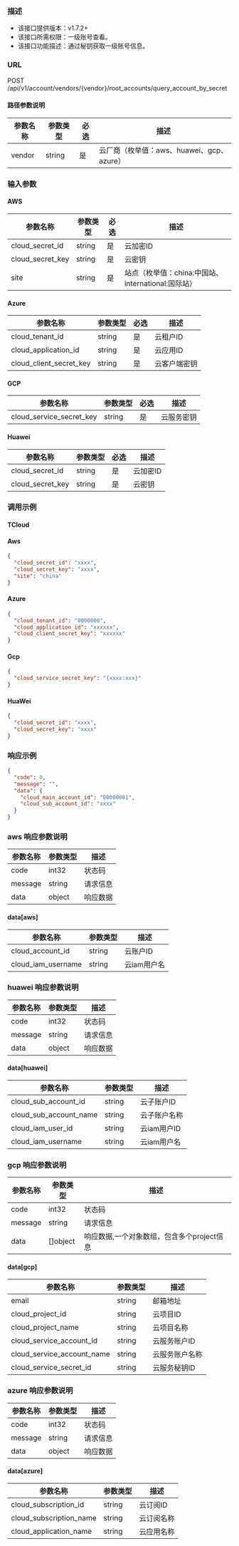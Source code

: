 ### 描述

- 该接口提供版本：v1.7.2+
- 该接口所需权限：一级账号查看。
- 该接口功能描述：通过秘钥获取一级账号信息。

### URL

POST /api/v1/account/vendors/{vendor}/root_accounts/query_account_by_secret

#### 路径参数说明

| 参数名称   | 参数类型   | 必选 | 描述                            |
|--------|--------|----|-------------------------------|
| vendor | string | 是  | 云厂商（枚举值：aws、huawei、gcp、azure） |

### 输入参数

#### AWS

| 参数名称             | 参数类型   | 必选 | 描述                                  |
|------------------|--------|----|-------------------------------------|
| cloud_secret_id  | string | 是  | 云加密ID                               |
| cloud_secret_key | string | 是  | 云密钥                                 |
| site             | string | 是  | 站点（枚举值：china:中国站、international:国际站） |

#### Azure

| 参数名称                    | 参数类型   | 必选 | 描述     |
|-------------------------|--------|----|--------|
| cloud_tenant_id         | string | 是  | 云租户ID  |
| cloud_application_id    | string | 是  | 云应用ID  |
| cloud_client_secret_key | string | 是  | 云客户端密钥 |

#### GCP

| 参数名称                     | 参数类型   | 必选 | 描述    |
|--------------------------|--------|----|-------|
| cloud_service_secret_key | string | 是  | 云服务密钥 |

#### Huawei

| 参数名称             | 参数类型   | 必选 | 描述    |
|------------------|--------|----|-------|
| cloud_secret_id  | string | 是  | 云加密ID |
| cloud_secret_key | string | 是  | 云密钥   |

### 调用示例

#### TCloud

#### Aws

```json
{
  "cloud_secret_id": "xxxx",
  "cloud_secret_key": "xxxx",
  "site": "china"
}
```

#### Azure

```json
{
  "cloud_tenant_id": "0000000",
  "cloud_application_id": "xxxxxx",
  "cloud_client_secret_key": "xxxxxx"
}
```

#### Gcp

```json
{
  "cloud_service_secret_key": "{xxxx:xxx}"
}
```

#### HuaWei

```json
{
  "cloud_secret_id": "xxxx",
  "cloud_secret_key": "xxxx"
}
```

### 响应示例

```json
{
  "code": 0,
  "message": "",
  "data": {
    "cloud_main_account_id": "00000001",
    "cloud_sub_account_id": "xxxx"
  }
}
```

### aws 响应参数说明

| 参数名称    | 参数类型   | 描述   |
|---------|--------|------|
| code    | int32  | 状态码  |
| message | string | 请求信息 |
| data    | object | 响应数据 |

#### data[aws]

| 参数名称               | 参数类型   | 描述      |
|--------------------|--------|---------|
| cloud_account_id   | string | 云账户ID   |
| cloud_iam_username | string | 云iam用户名 |

### huawei 响应参数说明

| 参数名称    | 参数类型   | 描述   |
|---------|--------|------|
| code    | int32  | 状态码  |
| message | string | 请求信息 |
| data    | object | 响应数据 |

#### data[huawei]

| 参数名称                   | 参数类型   | 描述       |
|------------------------|--------|----------|
| cloud_sub_account_id   | string | 云子账户ID   |
| cloud_sub_account_name | string | 云子账户名称   |
| cloud_iam_user_id      | string | 云iam用户ID |
| cloud_iam_username     | string | 云iam用户名  |

### gcp 响应参数说明

| 参数名称    | 参数类型     | 描述                        |
|---------|----------|---------------------------|
| code    | int32    | 状态码                       |
| message | string   | 请求信息                      |
| data    | []object | 响应数据,一个对象数组，包含多个project信息 |

#### data[gcp]

| 参数名称                       | 参数类型   | 描述      |
|----------------------------|--------|---------|
| email                      | string | 邮箱地址    |
| cloud_project_id           | string | 云项目ID   |
| cloud_project_name         | string | 云项目名称   |
| cloud_service_account_id   | string | 云服务账户ID |
| cloud_service_account_name | string | 云服务账户名称 |
| cloud_service_secret_id    | string | 云服务秘钥ID |

### azure 响应参数说明

| 参数名称    | 参数类型   | 描述   |
|---------|--------|------|
| code    | int32  | 状态码  |
| message | string | 请求信息 |
| data    | object | 响应数据 |

#### data[azure]

| 参数名称                    | 参数类型   | 描述    |
|-------------------------|--------|-------|
| cloud_subscription_id   | string | 云订阅ID |
| cloud_subscription_name | string | 云订阅名称 |
| cloud_application_name  | string | 云应用名称 |

